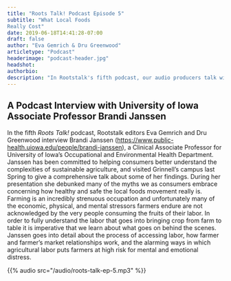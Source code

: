 ```yaml
---
title: "Roots Talk! Podcast Episode 5"
subtitle: "What Local Foods
Really Cost"
date: 2019-06-18T14:41:28-07:00
draft: false
author: "Eva Gemrich & Dru Greenwood"
articletype: "Podcast"
headerimage: "podcast-header.jpg"
headshot:
authorbio:
description: "In Rootstalk's fifth podcast, our audio producers talk with Prof. Brandi Janssen about the complexities of sustainaable agriculture."
---
```


## A Podcast Interview with University of Iowa Associate Professor Brandi Janssen

In the fifth *Roots Talk!* podcast, Rootstalk editors Eva Gemrich and Dru Greenwood interview Brandi Janssen (https://www.public-health.uiowa.edu/people/brandi-janssen), a Clinical Associate Professor for University of Iowa’s Occupational and Environmental Health Department. Janssen has been committed to helping consumers better understand the complexities of sustainable agriculture, and visited Grinnell’s campus last Spring to give a comprehensive talk about some of her findings. During her presentation she debunked many of the myths we as consumers embrace concerning how healthy and safe the local foods movement really is. Farming is an incredibly strenuous occupation and unfortunately many of the economic, physical, and mental stressors farmers endure are not acknowledged by the very people consuming the fruits of their labor. In order to fully understand the labor that goes into bringing crop from farm to table it is imperative that we learn about what goes on behind the scenes. Janssen goes into detail about the process of accessing labor, how farmer and farmer’s market relationships work, and the alarming ways in which agricultural labor puts farmers at high risk for mental and emotional distress.

{{% audio src="/audio/roots-talk-ep-5.mp3" %}}
